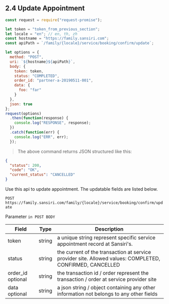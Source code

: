 ## 2.4 Update Appointment

```javascript
const request = require("request-promise");

let token = "token_from_previous_section";
let locale = "en"; // en, th, zh
const hostname = "https://family.sansiri.com";
const apiPath = `/family/{locale}/service/booking/confirm/update`;

let options = {
  method: "POST",
  uri: `${hostname}${apiPath}`,
  body: {
    token: token,
    status: "COMPLETED",
    order_id: "partner-a-20190511-001",
    data: {
      foo: "far"
    }
  },
  json: true
};
request(options)
  .then(function(response) {
    console.log("RESPONSE", response);
  })
  .catch(function(err) {
    console.log("ERR", err);
  });
```

> The above command returns JSON structured like this:

```json
{
  "status": 200,
  "code": "OK",
  "current_status": "CANCELLED"
}
```

Use this api to update appointment. The updatable fields are listed below.

`POST https://family.sansiri.com/family/{locale}/service/booking/confirm/update`

Parameter `in POST BODY`

| Field             | Type   | Description                                                                                              |
| ----------------- | ------ | -------------------------------------------------------------------------------------------------------- |
| token             | string | a unique string represent specific service appointment record at Sansiri's.                              |
| status            | string | the current of the transaction at service provider site. Allowed values: COMPLETED, CONFIRMED, CANCELLED |
| order_id optional | string | the transaction id / order represent the transaction / order at service provider site                    |
| data optional     | string | a json string / object containing any other information not belongs to any other fields                  |

